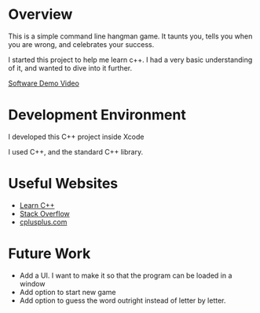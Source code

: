 # Overview

This is a simple command line hangman game. It taunts you, tells you when you are wrong, and celebrates your success.

I started this project to help me learn c++. I had a very basic understanding of it, and wanted to dive into it further.

[Software Demo Video]([http://youtube.link.goes.here](https://youtu.be/GmMce6i2Ypo))

# Development Environment

I developed this C++ project inside Xcode

I used C++, and the standard C++ library.

# Useful Websites

- [Learn C++](http://learncpp.com)
- [Stack Overflow](http://stackoverflow.com)
- [cplusplus.com](http://cplusplus.com/)

# Future Work

- Add a UI. I want to make it so that the program can be loaded in a window
- Add option to start new game
- Add option to guess the word outright instead of letter by letter.
